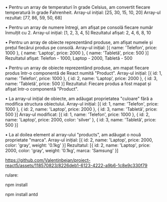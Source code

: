 •	Pentru un array de temperaturi în grade Celsius, am convertit fiecare temperatură în grade Fahrenheit. Array-ul inițial: [25, 30, 15, 10, 20] Array-ul rezultat: [77, 86, 59, 50, 68]

•	Pentru un array de numere întregi, am afișat pe consolă fiecare număr înmulțit cu 2. Array-ul inițial: [1, 2, 3, 4, 5] Rezultatul afișat: 2, 4, 6, 8, 10

•	Pentru un array de obiecte reprezentând produse, am afișat numele și prețul fiecărui produs pe consolă. Array-ul inițial: [{ name: 'Telefon', price: 1000 }, { name: 'Laptop', price: 2000 }, { name: 'Tabletă', price: 500 }] Rezultatul afișat: Telefon - 1000, Laptop - 2000, Tabletă - 500

•	Pentru un array de obiecte reprezentând produse, am mapat fiecare produs într-o componentă de React numită "Product". Array-ul inițial: [{ id: 1, name: 'Telefon', price: 1000 }, { id: 2, name: 'Laptop', price: 2000 }, { id: 3, name: 'Tabletă', price: 500 }] Rezultatul: Fiecare produs a fost mapat și afișat într-o componentă "Product".

•	La array-ul inițial de obiecte, am adăugat proprietatea "culoare" fără a modifica structura obiectului. Array-ul inițial: [{ id: 1, name: 'Telefon', price: 1000 }, { id: 2, name: 'Laptop', price: 2000 }, { id: 3, name: 'Tabletă', price: 500 }] Array-ul modificat: [{ id: 1, name: 'Telefon', price: 1000 }, { id: 2, name: 'Laptop', price: 2000, color: 'silver' }, { id: 3, name: 'Tabletă', price: 500 }]

•	La al doilea element al array-ului "products", am adăugat o nouă proprietate "marca". Array-ul inițial: [{ id: 2, name: 'Laptop', price: 2000, color: 'gray', weight: '0.1kg' }] Rezultatul: [{ id: 2, name: 'Laptop', price: 2000, color: 'gray', weight: '0.1kg', marca: 'Samsung' }]





https://github.com/Valentinbejan/proiect-react5/assets/118570823/8226deb1-6123-4222-a9b6-1c8e9c330f79




rulare:

npm install

npm install antd
